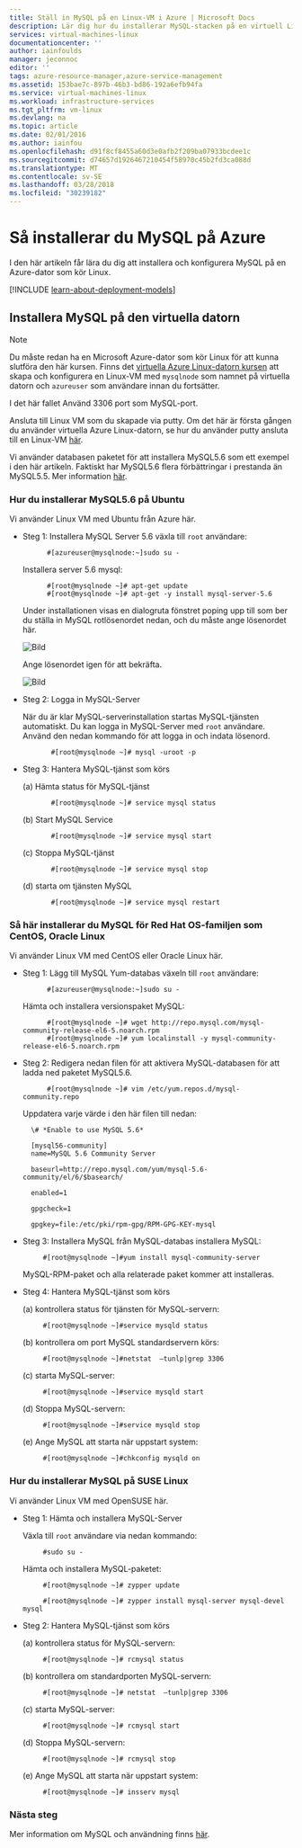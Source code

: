 ```yaml
---
title: Ställ in MySQL på en Linux-VM i Azure | Microsoft Docs
description: Lär dig hur du installerar MySQL-stacken på en virtuell Linux-dator (Ubuntu eller RedHat familjen OS) i Azure
services: virtual-machines-linux
documentationcenter: ''
author: iainfoulds
manager: jeconnoc
editor: ''
tags: azure-resource-manager,azure-service-management
ms.assetid: 153bae7c-897b-46b3-bd86-192a6efb94fa
ms.service: virtual-machines-linux
ms.workload: infrastructure-services
ms.tgt_pltfrm: vm-linux
ms.devlang: na
ms.topic: article
ms.date: 02/01/2016
ms.author: iainfou
ms.openlocfilehash: d91f8cf8455a60d3e0afb2f209ba07933bcdee1c
ms.sourcegitcommit: d74657d1926467210454f58970c45b2fd3ca088d
ms.translationtype: MT
ms.contentlocale: sv-SE
ms.lasthandoff: 03/28/2018
ms.locfileid: "30239182"
---
```

# <a name="how-to-install-mysql-on-azure"></a>Så installerar du MySQL på Azure
I den här artikeln får lära du dig att installera och konfigurera MySQL på en Azure-dator som kör Linux.

[!INCLUDE [learn-about-deployment-models](../../../includes/learn-about-deployment-models-both-include.md)]

## <a name="install-mysql-on-your-virtual-machine"></a>Installera MySQL på den virtuella datorn
> [!NOTE]
> Du måste redan ha en Microsoft Azure-dator som kör Linux för att kunna slutföra den här kursen. Finns det [virtuella Azure Linux-datorn kursen](quick-create-cli.md?toc=%2fazure%2fvirtual-machines%2flinux%2ftoc.json) att skapa och konfigurera en Linux-VM med `mysqlnode` som namnet på virtuella datorn och `azureuser` som användare innan du fortsätter.
> 
> 

I det här fallet Använd 3306 port som MySQL-port.  

Ansluta till Linux VM som du skapade via putty. Om det här är första gången du använder virtuella Azure Linux-datorn, se hur du använder putty ansluta till en Linux-VM [här](mac-create-ssh-keys.md?toc=%2fazure%2fvirtual-machines%2flinux%2ftoc.json).

Vi använder databasen paketet för att installera MySQL5.6 som ett exempel i den här artikeln. Faktiskt har MySQL5.6 flera förbättringar i prestanda än MySQL5.5.  Mer information [här](http://www.mysqlperformanceblog.com/2013/02/18/is-mysql-5-6-slower-than-mysql-5-5/).

### <a name="how-to-install-mysql56-on-ubuntu"></a>Hur du installerar MySQL5.6 på Ubuntu
Vi använder Linux VM med Ubuntu från Azure här.

* Steg 1: Installera MySQL Server 5.6 växla till `root` användare:
  
            #[azureuser@mysqlnode:~]sudo su -
  
    Installera server 5.6 mysql:
  
            #[root@mysqlnode ~]# apt-get update
            #[root@mysqlnode ~]# apt-get -y install mysql-server-5.6
  
    Under installationen visas en dialogruta fönstret poping upp till som ber du ställa in MySQL rotlösenordet nedan, och du måste ange lösenordet här.
  
    ![Bild](./media/mysql-install/virtual-machines-linux-install-mysql-p1.png)

    Ange lösenordet igen för att bekräfta.

    ![Bild](./media/mysql-install/virtual-machines-linux-install-mysql-p2.png)

* Steg 2: Logga in MySQL-Server
  
    När du är klar MySQL-serverinstallation startas MySQL-tjänsten automatiskt. Du kan logga in MySQL-Server med `root` användare.
    Använd den nedan kommando för att logga in och indata lösenord.
  
             #[root@mysqlnode ~]# mysql -uroot -p
* Steg 3: Hantera MySQL-tjänst som körs
  
    (a) Hämta status för MySQL-tjänst
  
             #[root@mysqlnode ~]# service mysql status
  
    (b) Start MySQL Service
  
             #[root@mysqlnode ~]# service mysql start
  
    (c) Stoppa MySQL-tjänst
  
             #[root@mysqlnode ~]# service mysql stop
  
    (d) starta om tjänsten MySQL
  
             #[root@mysqlnode ~]# service mysql restart

### <a name="how-to-install-mysql-on-red-hat-os-family-like-centos-oracle-linux"></a>Så här installerar du MySQL för Red Hat OS-familjen som CentOS, Oracle Linux
Vi använder Linux VM med CentOS eller Oracle Linux här.

* Steg 1: Lägg till MySQL Yum-databas växeln till `root` användare:
  
            #[azureuser@mysqlnode:~]sudo su -
  
    Hämta och installera versionspaket MySQL:
  
            #[root@mysqlnode ~]# wget http://repo.mysql.com/mysql-community-release-el6-5.noarch.rpm
            #[root@mysqlnode ~]# yum localinstall -y mysql-community-release-el6-5.noarch.rpm
* Steg 2: Redigera nedan filen för att aktivera MySQL-databasen för att ladda ned paketet MySQL5.6.
  
            #[root@mysqlnode ~]# vim /etc/yum.repos.d/mysql-community.repo
  
    Uppdatera varje värde i den här filen till nedan:
  
        \# *Enable to use MySQL 5.6*
  
        [mysql56-community]
        name=MySQL 5.6 Community Server
  
        baseurl=http://repo.mysql.com/yum/mysql-5.6-community/el/6/$basearch/
  
        enabled=1
  
        gpgcheck=1
  
        gpgkey=file:/etc/pki/rpm-gpg/RPM-GPG-KEY-mysql
* Steg 3: Installera MySQL från MySQL-databas installera MySQL:
  
           #[root@mysqlnode ~]#yum install mysql-community-server
  
    MySQL-RPM-paket och alla relaterade paket kommer att installeras.
* Steg 4: Hantera MySQL-tjänst som körs
  
    (a) kontrollera status för tjänsten för MySQL-servern:
  
           #[root@mysqlnode ~]#service mysqld status
  
    (b) kontrollera om port MySQL standardservern körs:
  
           #[root@mysqlnode ~]#netstat  –tunlp|grep 3306

    (c) starta MySQL-server:

           #[root@mysqlnode ~]#service mysqld start

    (d) Stoppa MySQL-servern:

           #[root@mysqlnode ~]#service mysqld stop

    (e) Ange MySQL att starta när uppstart system:

           #[root@mysqlnode ~]#chkconfig mysqld on


### <a name="how-to-install-mysql-on-suse-linux"></a>Hur du installerar MySQL på SUSE Linux
Vi använder Linux VM med OpenSUSE här.

* Steg 1: Hämta och installera MySQL-Server
  
    Växla till `root` användare via nedan kommando:  
  
           #sudo su -
  
    Hämta och installera MySQL-paketet:
  
           #[root@mysqlnode ~]# zypper update
  
           #[root@mysqlnode ~]# zypper install mysql-server mysql-devel mysql
* Steg 2: Hantera MySQL-tjänst som körs
  
    (a) kontrollera status för MySQL-servern:
  
           #[root@mysqlnode ~]# rcmysql status
  
    (b) kontrollera om standardporten MySQL-servern:
  
           #[root@mysqlnode ~]# netstat  –tunlp|grep 3306

    (c) starta MySQL-server:

           #[root@mysqlnode ~]# rcmysql start

    (d) Stoppa MySQL-servern:

           #[root@mysqlnode ~]# rcmysql stop

    (e) Ange MySQL att starta när uppstart system:

           #[root@mysqlnode ~]# insserv mysql

### <a name="next-step"></a>Nästa steg
Mer information om MySQL och användning finns [här](https://www.mysql.com/).


